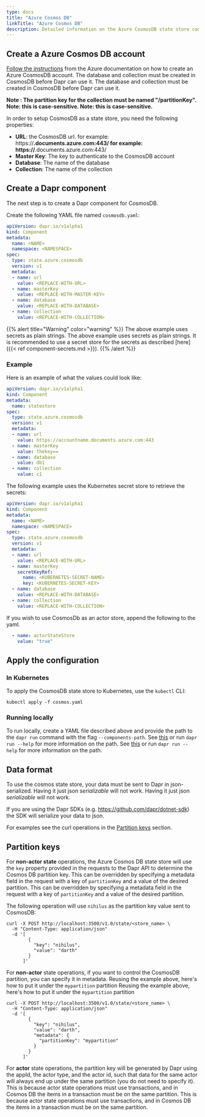 ```yaml
---
type: docs
title: "Azure Cosmos DB"
linkTitle: "Azure Cosmos DB"
description: Detailed information on the Azure CosmosDB state store component
---
```


## Create a Azure Cosmos DB account

[Follow the instructions](https://docs.microsoft.com/en-us/azure/cosmos-db/how-to-manage-database-account) from the Azure documentation on how to create an Azure CosmosDB account.  The database and collection must be created in CosmosDB before Dapr can use it.  The database and collection must be created in CosmosDB before Dapr can use it.

**Note : The partition key for the collection must be named "/partitionKey".  Note: this is case-sensitive.  Note: this is case-sensitive.**

In order to setup CosmosDB as a state store, you need the following properties:
- **URL**: the CosmosDB url. for example: https://******.documents.azure.com:443/ for example: https://******.documents.azure.com:443/
- **Master Key**: The key to authenticate to the CosmosDB account
- **Database**: The name of the database
- **Collection**: The name of the collection

## Create a Dapr component

The next step is to create a Dapr component for CosmosDB.

Create the following YAML file named `cosmosdb.yaml`:

```yaml
apiVersion: dapr.io/v1alpha1
kind: Component
metadata:
  name: <NAME>
  namespace: <NAMESPACE>
spec:
  type: state.azure.cosmosdb
  version: v1
  metadata:
  - name: url
    value: <REPLACE-WITH-URL>
  - name: masterKey
    value: <REPLACE-WITH-MASTER-KEY>
  - name: database
    value: <REPLACE-WITH-DATABASE>
  - name: collection
    value: <REPLACE-WITH-COLLECTION>
```

{{% alert title="Warning" color="warning" %}}
The above example uses secrets as plain strings. The above example uses secrets as plain strings. It is recommended to use a secret store for the secrets as described [here]({{< ref component-secrets.md >}}).
{{% /alert %}}

### Example

Here is an example of what the values could look like:

```yaml
apiVersion: dapr.io/v1alpha1
kind: Component
metadata:
  name: statestore
spec:
  type: state.azure.cosmosdb
  version: v1
  metadata:
  - name: url
    value: https://accountname.documents.azure.com:443
  - name: masterKey
    value: thekey==
  - name: database
    value: db1
  - name: collection
    value: c1
```
The following example uses the Kubernetes secret store to retrieve the secrets:

```yaml
apiVersion: dapr.io/v1alpha1
kind: Component
metadata:
  name: <NAME>
  namespace: <NAMESPACE>
spec:
  type: state.azure.cosmosdb
  version: v1
  metadata:
  - name: url
    value: <REPLACE-WITH-URL>
  - name: masterKey
    secretKeyRef:
      name: <KUBERNETES-SECRET-NAME>
      key: <KUBERNETES-SECRET-KEY>
  - name: database
    value: <REPLACE-WITH-DATABASE>
  - name: collection
    value: <REPLACE-WITH-COLLECTION>
```

If you wish to use CosmosDb as an actor store, append the following to the yaml.

```yaml
  - name: actorStateStore
    value: "true"
```

## Apply the configuration

### In Kubernetes

To apply the CosmosDB state store to Kubernetes, use the `kubectl` CLI:

```
kubectl apply -f cosmos.yaml
```

### Running locally

To run locally, create a YAML file described above and provide the path to the `dapr run` command with the flag `--components-path`.  See [this](https://github.com/dapr/cli#use-non-default-components-path) or run `dapr run --help` for more information on the path.  See [this](https://github.com/dapr/cli#use-non-default-components-path) or run `dapr run --help` for more information on the path.

## Data format

To use the cosmos state store, your data must be sent to Dapr in json-serialized.  Having it just json *serializable* will not work.  Having it just json *serializable* will not work.

If you are using the Dapr SDKs (e.g. https://github.com/dapr/dotnet-sdk) the SDK will serialize your data to json.

For examples see the curl operations in the [Partition keys](#partition-keys) section.

## Partition keys


For **non-actor state** operations, the Azure Cosmos DB state store will use the `key` property provided in the requests to the Dapr API to determine the Cosmos DB partition key.  This can be overridden by specifying a metadata field in the request with a key of `partitionKey` and a value of the desired partition.  This can be overridden by specifying a metadata field in the request with a key of `partitionKey` and a value of the desired partition.

The following operation will use `nihilus` as the partition key value sent to CosmosDB:

```shell
curl -X POST http://localhost:3500/v1.0/state/<store_name> \
  -H "Content-Type: application/json"
  -d '[
        {
          "key": "nihilus",
          "value": "darth"
        }
      ]'
```

For **non-actor** state operations, if you want to control the CosmosDB partition, you can specify it in metadata.  Reusing the example above, here's how to put it under the `mypartition` partition  Reusing the example above, here's how to put it under the `mypartition` partition

```shell
curl -X POST http://localhost:3500/v1.0/state/<store_name> \
  -H "Content-Type: application/json"
  -d '[
        {
          "key": "nihilus",
          "value": "darth",
          "metadata": {
            "partitionKey": "mypartition"
          }
        }
      ]'
```


For **actor** state operations, the partition key will be generated by Dapr using the appId, the actor type, and the actor id, such that data for the same actor will always end up under the same partition (you do not need to specify it).  This is because actor state operations must use transactions, and in Cosmos DB the items in a transaction must be on the same partition.  This is because actor state operations must use transactions, and in Cosmos DB the items in a transaction must be on the same partition. 
